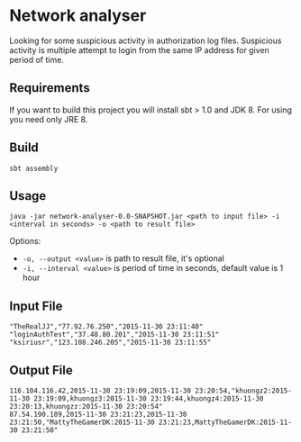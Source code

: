 # Network analyser

Looking for some suspicious activity in authorization log files. Suspicious activity is 
multiple attempt to login from the same IP address for given period of time.

## Requirements 

If you want to build this project you will install sbt > 1.0 and JDK 8. 
For using you need only JRE 8.

## Build

`sbt assembly`

## Usage

`java -jar network-analyser-0.0-SNAPSHOT.jar <path to input file> -i <interval in seconds> -o <path to result file>`

Options:
* `-o, --output <value>` is path to result file, it's optional
* `-i, --interval <value>` is period of time in seconds, default value is 1 hour

## Input File

```csv
"TheRealJJ","77.92.76.250","2015-11-30 23:11:40"
"loginAuthTest","37.48.80.201","2015-11-30 23:11:51"
"ksiriusr","123.108.246.205","2015-11-30 23:11:55"
```

## Output File

```csv
116.104.116.42,2015-11-30 23:19:09,2015-11-30 23:20:54,"khuongz2:2015-11-30 23:19:09,khuongz3:2015-11-30 23:19:44,khuongz4:2015-11-30 23:20:13,khuongzz:2015-11-30 23:20:54"
87.54.190.189,2015-11-30 23:21:23,2015-11-30 23:21:50,"MattyTheGamerDK:2015-11-30 23:21:23,MattyTheGamerDK:2015-11-30 23:21:50"
```



